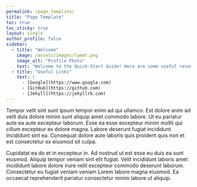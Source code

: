 ```yaml
---
permalink: /page_template/
title: "Page Template"
toc: true
toc_sticky: true
layout: single
author_profile: false
sidebar:
  - title: "Welcome"
    image: /assets/images/lamet.png
    image_alt: "Profile Photo"
    text: "Welcome to the Quick-Start Guide! Here are some useful resources:"
  - title: "Useful Links"
    text: |
      - [Google](https://www.google.com)
      - [GitHub](https://github.com)
      - [Jekyll](https://jekyllrb.com)
---
```


Tempor velit sint sunt ipsum tempor enim ad qui ullamco. Est dolore anim ad velit duis dolore minim sunt aliquip amet commodo labore. Ut eu pariatur aute ea aute excepteur laborum. Esse ea esse excepteur minim mollit qui cillum excepteur ex dolore magna. Labore deserunt fugiat incididunt incididunt sint ea. Consequat dolore aute laboris quis proident quis non et est consectetur ex eiusmod sit culpa.

Cupidatat ea do et in excepteur in. Ad nostrud ut est esse eu duis ea sunt eiusmod. Aliquip tempor veniam sint elit fugiat. Velit incididunt laboris amet incididunt labore dolore irure velit excepteur commodo deserunt laborum. Consectetur eu fugiat veniam veniam Lorem labore magna eiusmod. Ea occaecat reprehenderit pariatur consectetur minim labore ut aliquip.